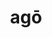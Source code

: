 ---
title: agō
meaning: to do, drive, act
ch: fourteen
pos: verb
inf: agere
secondppstem: ag
infend: ere
conjugation: third
allmeanings: yes
f2: yes
f: yes
---